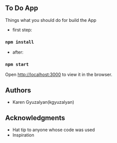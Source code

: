 ## To Do App

Things what you should do for build the App

* first step:

### `npm install`

* after:

### `npm start`

Open [http://localhost:3000](http://localhost:3000) to view it in the browser.


## Authors
* Karen Gyuzalyan(kgyuzalyan)

## Acknowledgments

* Hat tip to anyone whose code was used
* Inspiration
